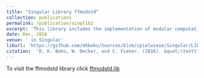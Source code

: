 ```yaml
---
title: "Singular Library ffmodstd"
collection: publications
permalink: /publication/singlib2
excerpt: 'This library includes the implementation of modular computation of Groebner bases over function fields'
date: Dec, 2016 
venue: ' in Singular'
liburl: 'https://github.com/dkboku/Sources/blob/spielwiese/Singular/LIB/ffmodstd.lib'
citation:  'D. K. Boku, W. Decker, and C. Fieker. (2016). &quot;\texttt{ffmodstd.lib} A \textsc{Singular}~4-0-3 library for computing Gr\"obner bases of ideals in polynomial rings over algebraic function fields.'
---
```

To visit the ffmodstd library click <u><a href="https://github.com/dkboku/Sources/blob/spielwiese/Singular/LIB/ffmodstd.lib"> ffmodstd.lib </a></u>
